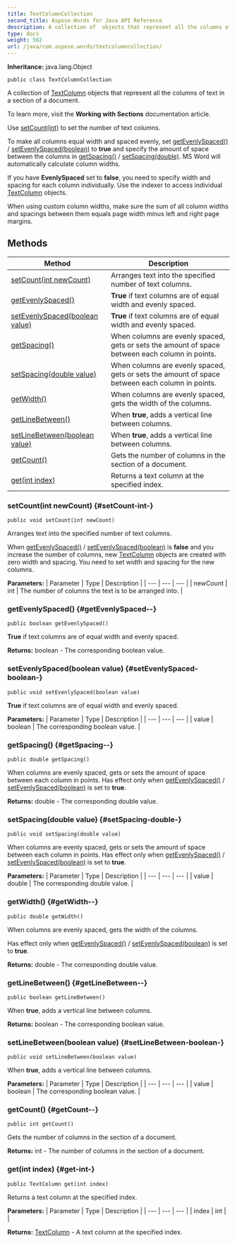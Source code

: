```yaml
---
title: TextColumnCollection
second_title: Aspose.Words for Java API Reference
description: A collection of  objects that represent all the columns of text in a section of a document.
type: docs
weight: 562
url: /java/com.aspose.words/textcolumncollection/
---
```


**Inheritance:**
java.lang.Object
```
public class TextColumnCollection
```

A collection of [TextColumn](../../com.aspose.words/textcolumn) objects that represent all the columns of text in a section of a document.

To learn more, visit the **Working with Sections** documentation article.

Use [setCount(int)](../../com.aspose.words/textcolumncollection\#setCount-int-) to set the number of text columns.

To make all columns equal width and spaced evenly, set [getEvenlySpaced()](../../com.aspose.words/textcolumncollection\#getEvenlySpaced--) / [setEvenlySpaced(boolean)](../../com.aspose.words/textcolumncollection\#setEvenlySpaced-boolean-) to **true** and specify the amount of space between the columns in [getSpacing()](../../com.aspose.words/textcolumncollection\#getSpacing--) / [setSpacing(double)](../../com.aspose.words/textcolumncollection\#setSpacing-double-). MS Word will automatically calculate column widths.

If you have **EvenlySpaced** set to **false**, you need to specify width and spacing for each column individually. Use the indexer to access individual [TextColumn](../../com.aspose.words/textcolumn) objects.

When using custom column widths, make sure the sum of all column widths and spacings between them equals page width minus left and right page margins.
## Methods

| Method | Description |
| --- | --- |
| [setCount(int newCount)](#setCount-int-) | Arranges text into the specified number of text columns. |
| [getEvenlySpaced()](#getEvenlySpaced--) | **True** if text columns are of equal width and evenly spaced. |
| [setEvenlySpaced(boolean value)](#setEvenlySpaced-boolean-) | **True** if text columns are of equal width and evenly spaced. |
| [getSpacing()](#getSpacing--) | When columns are evenly spaced, gets or sets the amount of space between each column in points. |
| [setSpacing(double value)](#setSpacing-double-) | When columns are evenly spaced, gets or sets the amount of space between each column in points. |
| [getWidth()](#getWidth--) | When columns are evenly spaced, gets the width of the columns. |
| [getLineBetween()](#getLineBetween--) | When **true**, adds a vertical line between columns. |
| [setLineBetween(boolean value)](#setLineBetween-boolean-) | When **true**, adds a vertical line between columns. |
| [getCount()](#getCount--) | Gets the number of columns in the section of a document. |
| [get(int index)](#get-int-) | Returns a text column at the specified index. |
### setCount(int newCount) {#setCount-int-}
```
public void setCount(int newCount)
```


Arranges text into the specified number of text columns.

When [getEvenlySpaced()](../../com.aspose.words/textcolumncollection\#getEvenlySpaced--) / [setEvenlySpaced(boolean)](../../com.aspose.words/textcolumncollection\#setEvenlySpaced-boolean-) is **false** and you increase the number of columns, new [TextColumn](../../com.aspose.words/textcolumn) objects are created with zero width and spacing. You need to set width and spacing for the new columns.

**Parameters:**
| Parameter | Type | Description |
| --- | --- | --- |
| newCount | int | The number of columns the text is to be arranged into. |

### getEvenlySpaced() {#getEvenlySpaced--}
```
public boolean getEvenlySpaced()
```


**True** if text columns are of equal width and evenly spaced.

**Returns:**
boolean - The corresponding  boolean  value.
### setEvenlySpaced(boolean value) {#setEvenlySpaced-boolean-}
```
public void setEvenlySpaced(boolean value)
```


**True** if text columns are of equal width and evenly spaced.

**Parameters:**
| Parameter | Type | Description |
| --- | --- | --- |
| value | boolean | The corresponding  boolean  value. |

### getSpacing() {#getSpacing--}
```
public double getSpacing()
```


When columns are evenly spaced, gets or sets the amount of space between each column in points. Has effect only when [getEvenlySpaced()](../../com.aspose.words/textcolumncollection\#getEvenlySpaced--) / [setEvenlySpaced(boolean)](../../com.aspose.words/textcolumncollection\#setEvenlySpaced-boolean-) is set to **true**.

**Returns:**
double - The corresponding  double  value.
### setSpacing(double value) {#setSpacing-double-}
```
public void setSpacing(double value)
```


When columns are evenly spaced, gets or sets the amount of space between each column in points. Has effect only when [getEvenlySpaced()](../../com.aspose.words/textcolumncollection\#getEvenlySpaced--) / [setEvenlySpaced(boolean)](../../com.aspose.words/textcolumncollection\#setEvenlySpaced-boolean-) is set to **true**.

**Parameters:**
| Parameter | Type | Description |
| --- | --- | --- |
| value | double | The corresponding  double  value. |

### getWidth() {#getWidth--}
```
public double getWidth()
```


When columns are evenly spaced, gets the width of the columns.

Has effect only when [getEvenlySpaced()](../../com.aspose.words/textcolumncollection\#getEvenlySpaced--) / [setEvenlySpaced(boolean)](../../com.aspose.words/textcolumncollection\#setEvenlySpaced-boolean-) is set to **true**.

**Returns:**
double - The corresponding  double  value.
### getLineBetween() {#getLineBetween--}
```
public boolean getLineBetween()
```


When **true**, adds a vertical line between columns.

**Returns:**
boolean - The corresponding  boolean  value.
### setLineBetween(boolean value) {#setLineBetween-boolean-}
```
public void setLineBetween(boolean value)
```


When **true**, adds a vertical line between columns.

**Parameters:**
| Parameter | Type | Description |
| --- | --- | --- |
| value | boolean | The corresponding  boolean  value. |

### getCount() {#getCount--}
```
public int getCount()
```


Gets the number of columns in the section of a document.

**Returns:**
int - The number of columns in the section of a document.
### get(int index) {#get-int-}
```
public TextColumn get(int index)
```


Returns a text column at the specified index.

**Parameters:**
| Parameter | Type | Description |
| --- | --- | --- |
| index | int |  |

**Returns:**
[TextColumn](../../com.aspose.words/textcolumn) - A text column at the specified index.
